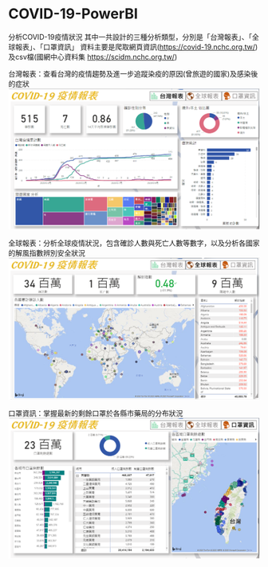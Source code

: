 # COVID-19-PowerBI
分析COVID-19疫情狀況
其中一共設計的三種分析類型，分別是「台灣報表」、「全球報表」、「口罩資訊」
資料主要是爬取網頁資訊(https://covid-19.nchc.org.tw/)及csv檔(國網中心資料集 https://scidm.nchc.org.tw/)

台灣報表：查看台灣的疫情趨勢及進一步追蹤染疫的原因(曾旅遊的國家)及感染後的症狀
![image](https://github.com/MollyChen/COVID-19-PowerBI/blob/main/%E7%96%AB%E6%83%85%E5%A0%B1%E8%A1%A8-%E5%8F%B0%E7%81%A3%E5%A0%B1%E8%A1%A8.png)

全球報表：分析全球疫情狀況，包含確診人數與死亡人數等數字，以及分析各國家的解風指數辨別安全狀況
![image](https://github.com/MollyChen/COVID-19-PowerBI/blob/main/%E7%96%AB%E6%83%85%E5%A0%B1%E8%A1%A8-%E5%85%A8%E7%90%83%E5%A0%B1%E8%A1%A8.png)

口罩資訊：掌握最新的剩餘口罩於各縣市藥局的分布狀況
![image](https://github.com/MollyChen/COVID-19-PowerBI/blob/main/%E7%96%AB%E6%83%85%E5%A0%B1%E8%A1%A8-%E5%8F%A3%E7%BD%A9%E8%B3%87%E8%A8%8A.png)
